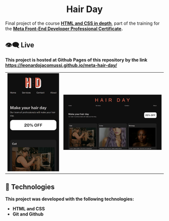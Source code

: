 <h1 align="center"> Hair Day </h1>

Final project of the course <strong>[HTML and CSS in depth](https://www.coursera.org/learn/html-and-css-in-depth)</strong>, part of the training for the <strong>[Meta Front-End Developer Professional Certificate](https://www.coursera.org/professional-certificates/meta-front-end-developer).

<h2 id="live">👁️‍🗨️ Live</h2>

This project is hosted at Github Pages of this repository by the link <a href="https://leonardojacomussi.github.io/meta-hair-day/" target="_blank">https://leonardojacomussi.github.io/meta-hair-day/</a>

<table>
  <tbody>
    <tr>
      <td>
        <img alt="Preview of challenge 02 mobile." width="100%" src="./.github/mobile.png">
      </td>
      <td>
        <img alt="Preview of challenge 02 desktop." width="100%" src="./.github/desktop.png">
      </td>
    </tr>
  </tbody>
</table>

<h2 id="technologies">🚀 Technologies</h2>

This project was developed with the following technologies:

- HTML and CSS
- Git and Github
